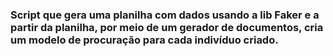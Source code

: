 ### Script que gera uma planilha com dados usando a lib Faker e a partir da planilha, por meio de um gerador de documentos, cria um modelo de procuração para cada indivíduo criado. 